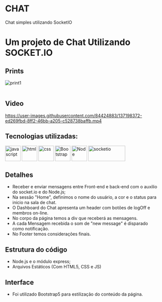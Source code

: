 # CHAT
Chat simples utilizando SocketIO


# Um projeto de Chat Utilizando SOCKET.IO

## Prints
![print1](https://user-images.githubusercontent.com/84424883/137188305-d35f561f-6dd2-4063-a4e4-d31d12fc6253.png)<br><br>


## Video



https://user-images.githubusercontent.com/84424883/137198372-ed269fbd-8ff2-46bb-a205-c528738baffb.mp4




## Tecnologias utilizadas:

<div style="display=inline-block">
<img src="https://cdn.iconscout.com/icon/free/png-256/javascript-2752148-2284965.png" alt="javascript"width="50px" height="50px" >
         <img src="https://cdn.iconscout.com/icon/free/png-64/html5-2038876-1720089.png" alt="html"width="50px" height="50px" >
         <img src="https://cdn.jsdelivr.net/gh/devicons/devicon/icons/css3/css3-original-wordmark.svg" alt="css" width="50px" height="50px" >
  <img src="https://cdn.jsdelivr.net/gh/devicons/devicon/icons/bootstrap/bootstrap-plain-wordmark.svg" alt="Bootstrap" width="50px" height="50px" >
  <img src="https://cdn.jsdelivr.net/gh/devicons/devicon/icons/nodejs/nodejs-plain.svg" alt="Node" width="50px" height="50px" >
  <img src="https://programacion.net/files/article/20160322050343_socket-io.png" alt="socketio" width="120px" height="50px" >
 </div>
 
 ## Detalhes
 
 - Receber e enviar mensagens entre Front-end e back-end com o auxilio do socket.io e do Node.js;
 - Na sessão "Home", definimos o nome do usuário, a cor e o status para inicio na sala de chat.
 - O Dashboard do Chat apresenta um header com botões de logOff e membros on-line.
 - No corpo da página temos a div que receberá as mensagens.
 - A cada Mensagem recebida o som de "new message" é disparado como notificação.
 - No Footer temos considerações finais.

## Estrutura do código

- Node.js e o módulo express;
- Arquivos Estáticos (Com HTML5, CSS e JS)

## Interface

- Foi utilizado Bootstrap5 para estilização do conteúdo da página.
 
